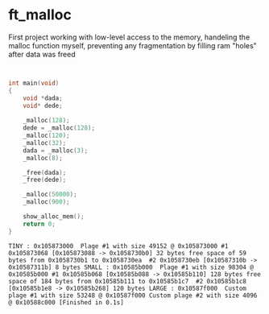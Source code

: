 # ft_malloc


First project working with low-level access to the memory, handeling the malloc function myself, preventing any fragmentation by filling ram "holes" after data was freed


``` C


int main(void)
{
	void *dada;
	void* dede;
	
	_malloc(128);
	dede = _malloc(128);
	_malloc(120);
	_malloc(32);
	dada = _malloc(3);
	_malloc(8);

	_free(dada);
	_free(dede);

	_malloc(50000);
	_malloc(900);

	show_alloc_mem();
	return 0;
}

```




`
TINY : 0x105873000 
	Plage #1 with size 49152 @ 0x105873000
		#1 0x105873068 [0x105873088 -> 0x1058730b0] 32 bytes
		free space of 59 bytes from 0x1058730b1 to 0x1058730ea 
		#2 0x1058730eb [0x10587310b -> 0x10587311b] 8 bytes
SMALL : 0x10585b000 
	Plage #1 with size 98304 @ 0x10585b000
		#1 0x10585b068 [0x10585b088 -> 0x10585b110] 128 bytes
		free space of 184 bytes from 0x10585b111 to 0x10585b1c7 
		#2 0x10585b1c8 [0x10585b1e8 -> 0x10585b268] 120 bytes
LARGE : 0x10587f000 
	Custom plage #1 with size 53248 @ 0x10587f000
	Custom plage #2 with size 4096 @ 0x10588c000
[Finished in 0.1s]
`
